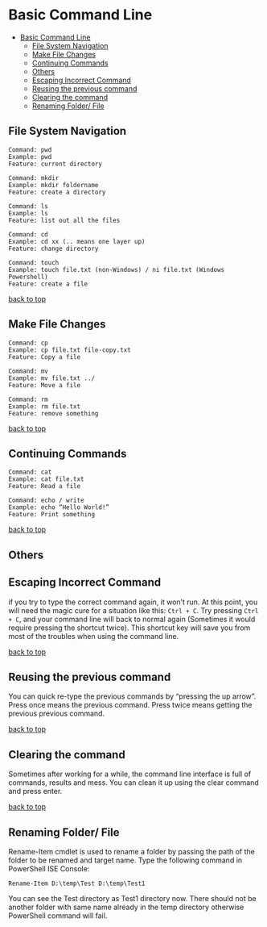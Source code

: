 # Basic Command Line

- [Basic Command Line](#basic-command-line)
  - [File System Navigation](#file-system-navigation)
  - [Make File Changes](#make-file-changes)
  - [Continuing Commands](#continuing-commands)
  - [Others](#others)
  - [Escaping Incorrect Command](#escaping-incorrect-command)
  - [Reusing the previous command](#reusing-the-previous-command)
  - [Clearing the command](#clearing-the-command)
  - [Renaming Folder/ File](#renaming-folder-file)

## File System Navigation

```sys
Command: pwd
Example: pwd
Feature: current directory
```

```sys
Command: mkdir
Example: mkdir foldername
Feature: create a directory
```

```sys
Command: ls
Example: ls
Feature: list out all the files
```

```sys
Command: cd
Example: cd xx (.. means one layer up)
Feature: change directory
```

```sys
Command: touch
Example: touch file.txt (non-Windows) / ni file.txt (Windows Powershell)
Feature: create a file
```

[back to top](#command-prompt-basic-commands-cmd)

## Make File Changes

```sys
Command: cp
Example: cp file.txt file-copy.txt
Feature: Copy a file
```

```sys
Command: mv
Example: mv file.txt ../
Feature: Move a file
```

```sys
Command: rm
Example: rm file.txt
Feature: remove something
```

[back to top](#command-prompt-basic-commands-cmd)

## Continuing Commands

```sys
Command: cat
Example: cat file.txt
Feature: Read a file
```

```sys
Command: echo / write
Example: echo “Hello World!”
Feature: Print something
```

[back to top](#command-prompt-basic-commands-cmd)

## Others

## Escaping Incorrect Command

if you try to type the correct command again, it won’t run. At this point, you will need the magic cure for a situation like this: `Ctrl + C`. Try pressing `Ctrl + C`, and your command line will back to normal again (Sometimes it would require pressing the shortcut twice). This shortcut key will save you from most of the troubles when using the command line.

[back to top](#command-prompt-basic-commands-cmd)

## Reusing the previous command

You can quick re-type the previous commands by “pressing the up arrow”. Press once means the previous command. Press twice means getting the previous previous command.

[back to top](#command-prompt-basic-commands-cmd)

## Clearing the command

Sometimes after working for a while, the command line interface is full of commands, results and mess. You can clean it up using the clear command and press enter.

[back to top](#command-prompt-basic-commands-cmd)

## Renaming Folder/ File

Rename-Item cmdlet is used to rename a folder by passing the path of the folder to be renamed and target name. Type the following command in PowerShell ISE Console:

```sys
Rename-Item D:\temp\Test D:\temp\Test1
```

You can see the Test directory as Test1 directory now. There should not be another folder with same name already in the temp directory otherwise PowerShell command will fail.
